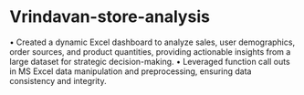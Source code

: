 # Vrindavan-store-analysis
 • Created a dynamic Excel dashboard to analyze sales, user demographics, order sources, and product quantities,  providing actionable insights from a large dataset for strategic decision-making. 
 • Leveraged function call outs in MS Excel data manipulation and preprocessing, ensuring data consistency and  integrity.
